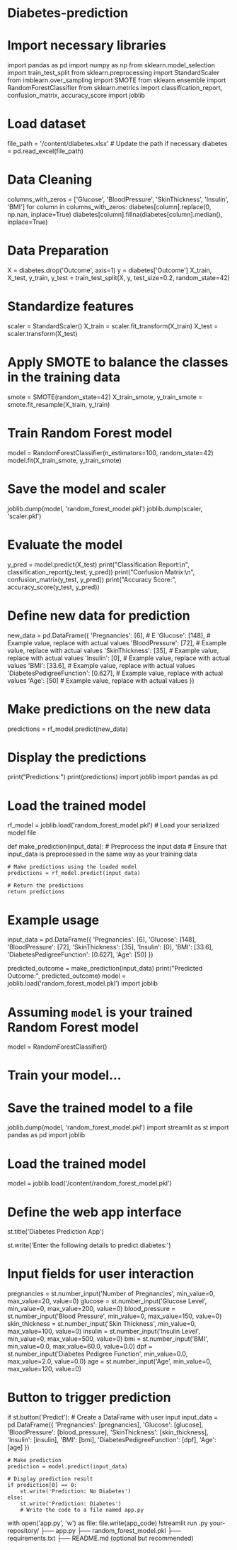 # Diabetes-prediction
# Import necessary libraries
import pandas as pd
import numpy as np
from sklearn.model_selection import train_test_split
from sklearn.preprocessing import StandardScaler
from imblearn.over_sampling import SMOTE
from sklearn.ensemble import RandomForestClassifier
from sklearn.metrics import classification_report, confusion_matrix, accuracy_score
import joblib

# Load dataset
file_path = '/content/diabetes.xlsx'  # Update the path if necessary
diabetes = pd.read_excel(file_path)
# Data Cleaning
columns_with_zeros = ['Glucose', 'BloodPressure', 'SkinThickness', 'Insulin', 'BMI']
for column in columns_with_zeros:
    diabetes[column].replace(0, np.nan, inplace=True)
    diabetes[column].fillna(diabetes[column].median(), inplace=True)

# Data Preparation
X = diabetes.drop('Outcome', axis=1)
y = diabetes['Outcome']
X_train, X_test, y_train, y_test = train_test_split(X, y, test_size=0.2, random_state=42)

# Standardize features
scaler = StandardScaler()
X_train = scaler.fit_transform(X_train)
X_test = scaler.transform(X_test)

# Apply SMOTE to balance the classes in the training data
smote = SMOTE(random_state=42)
X_train_smote, y_train_smote = smote.fit_resample(X_train, y_train)

# Train Random Forest model
model = RandomForestClassifier(n_estimators=100, random_state=42)
model.fit(X_train_smote, y_train_smote)

# Save the model and scaler
joblib.dump(model, 'random_forest_model.pkl')
joblib.dump(scaler, 'scaler.pkl')

# Evaluate the model
y_pred = model.predict(X_test)
print("Classification Report:\n", classification_report(y_test, y_pred))
print("Confusion Matrix:\n", confusion_matrix(y_test, y_pred))
print("Accuracy Score:", accuracy_score(y_test, y_pred))
# Define new data for prediction
new_data = pd.DataFrame({
    'Pregnancies': [6],             # E
    'Glucose': [148],               # Example value, replace with actual values
    'BloodPressure': [72],          # Example value, replace with actual values
    'SkinThickness': [35],          # Example value, replace with actual values
    'Insulin': [0],                 # Example value, replace with actual values
    'BMI': [33.6],                  # Example value, replace with actual values
    'DiabetesPedigreeFunction': [0.627],  # Example value, replace with actual values
    'Age': [50]                     # Example value, replace with actual values
})

# Make predictions on the new data
predictions = rf_model.predict(new_data)

# Display the predictions
print("Predictions:")
print(predictions)
import joblib
import pandas as pd

# Load the trained model
rf_model = joblib.load('random_forest_model.pkl')  # Load your serialized model file

def make_prediction(input_data):
    # Preprocess the input data
    # Ensure that input_data is preprocessed in the same way as your training data

    # Make predictions using the loaded model
    predictions = rf_model.predict(input_data)

    # Return the predictions
    return predictions

# Example usage
input_data = pd.DataFrame({
    'Pregnancies': [6],
    'Glucose': [148],
    'BloodPressure': [72],
    'SkinThickness': [35],
    'Insulin': [0],
    'BMI': [33.6],
    'DiabetesPedigreeFunction': [0.627],
    'Age': [50]
})

predicted_outcome = make_prediction(input_data)
print("Predicted Outcome:", predicted_outcome)
model = joblib.load('random_forest_model.pkl')
import joblib

# Assuming `model` is your trained Random Forest model
model = RandomForestClassifier()
# Train your model...

# Save the trained model to a file
joblib.dump(model, 'random_forest_model.pkl')
import streamlit as st
import pandas as pd
import joblib

# Load the trained model
model = joblib.load('/content/random_forest_model.pkl')

# Define the web app interface
st.title('Diabetes Prediction App')

st.write('Enter the following details to predict diabetes:')

# Input fields for user interaction
pregnancies = st.number_input('Number of Pregnancies', min_value=0, max_value=20, value=0)
glucose = st.number_input('Glucose Level', min_value=0, max_value=200, value=0)
blood_pressure = st.number_input('Blood Pressure', min_value=0, max_value=150, value=0)
skin_thickness = st.number_input('Skin Thickness', min_value=0, max_value=100, value=0)
insulin = st.number_input('Insulin Level', min_value=0, max_value=500, value=0)
bmi = st.number_input('BMI', min_value=0.0, max_value=60.0, value=0.0)
dpf = st.number_input('Diabetes Pedigree Function', min_value=0.0, max_value=2.0, value=0.0)
age = st.number_input('Age', min_value=0, max_value=120, value=0)

# Button to trigger prediction
if st.button('Predict'):
    # Create a DataFrame with user input
    input_data = pd.DataFrame({
        'Pregnancies': [pregnancies],
        'Glucose': [glucose],
        'BloodPressure': [blood_pressure],
        'SkinThickness': [skin_thickness],
        'Insulin': [insulin],
        'BMI': [bmi],
        'DiabetesPedigreeFunction': [dpf],
        'Age': [age]
    })

    # Make prediction
    prediction = model.predict(input_data)

    # Display prediction result
    if prediction[0] == 0:
        st.write('Prediction: No Diabetes')
    else:
        st.write('Prediction: Diabetes')
        # Write the code to a file named app.py
with open('app.py', 'w') as file:
    file.write(app_code)
!streamlit run .py
your-repository/
├── app.py
├── random_forest_model.pkl
├── requirements.txt
├── README.md (optional but recommended)

